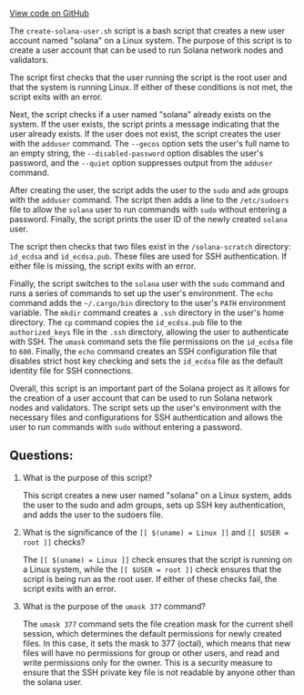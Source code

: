 [View code on GitHub](https://github.com/solana-labs/solana/blob/master/net/scripts/create-solana-user.sh)

The `create-solana-user.sh` script is a bash script that creates a new user account named "solana" on a Linux system. The purpose of this script is to create a user account that can be used to run Solana network nodes and validators. 

The script first checks that the user running the script is the root user and that the system is running Linux. If either of these conditions is not met, the script exits with an error. 

Next, the script checks if a user named "solana" already exists on the system. If the user exists, the script prints a message indicating that the user already exists. If the user does not exist, the script creates the user with the `adduser` command. The `--gecos` option sets the user's full name to an empty string, the `--disabled-password` option disables the user's password, and the `--quiet` option suppresses output from the `adduser` command. 

After creating the user, the script adds the user to the `sudo` and `adm` groups with the `adduser` command. The script then adds a line to the `/etc/sudoers` file to allow the `solana` user to run commands with `sudo` without entering a password. Finally, the script prints the user ID of the newly created `solana` user. 

The script then checks that two files exist in the `/solana-scratch` directory: `id_ecdsa` and `id_ecdsa.pub`. These files are used for SSH authentication. If either file is missing, the script exits with an error. 

Finally, the script switches to the `solana` user with the `sudo` command and runs a series of commands to set up the user's environment. The `echo` command adds the `~/.cargo/bin` directory to the user's `PATH` environment variable. The `mkdir` command creates a `.ssh` directory in the user's home directory. The `cp` command copies the `id_ecdsa.pub` file to the `authorized_keys` file in the `.ssh` directory, allowing the user to authenticate with SSH. The `umask` command sets the file permissions on the `id_ecdsa` file to `600`. Finally, the `echo` command creates an SSH configuration file that disables strict host key checking and sets the `id_ecdsa` file as the default identity file for SSH connections. 

Overall, this script is an important part of the Solana project as it allows for the creation of a user account that can be used to run Solana network nodes and validators. The script sets up the user's environment with the necessary files and configurations for SSH authentication and allows the user to run commands with `sudo` without entering a password.
## Questions: 
 1. What is the purpose of this script?
    
    This script creates a new user named "solana" on a Linux system, adds the user to the sudo and adm groups, sets up SSH key authentication, and adds the user to the sudoers file.

2. What is the significance of the `[[ $(uname) = Linux ]]` and `[[ $USER = root ]]` checks?
    
    The `[[ $(uname) = Linux ]]` check ensures that the script is running on a Linux system, while the `[[ $USER = root ]]` check ensures that the script is being run as the root user. If either of these checks fail, the script exits with an error.

3. What is the purpose of the `umask 377` command?
    
    The `umask 377` command sets the file creation mask for the current shell session, which determines the default permissions for newly created files. In this case, it sets the mask to 377 (octal), which means that new files will have no permissions for group or other users, and read and write permissions only for the owner. This is a security measure to ensure that the SSH private key file is not readable by anyone other than the solana user.